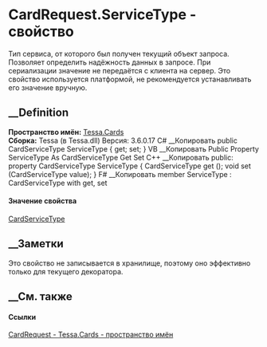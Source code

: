 # CardRequest.ServiceType - свойство
Тип сервиса, от которого был получен текущий объект запроса. Позволяет
определить надёжность данных в запросе. При сериализации значение не
передаётся с клиента на сервер. Это свойство используется платформой, не
рекомендуется устанавливать его значение вручную.
## __Definition
 **Пространство имён:** [Tessa.Cards](N_Tessa_Cards.htm)  
 **Сборка:** Tessa (в Tessa.dll) Версия: 3.6.0.17
C# __Копировать
     public CardServiceType ServiceType { get; set; }
VB __Копировать
     Public Property ServiceType As CardServiceType
    	Get
    	Set
C++ __Копировать
     public:
    property CardServiceType ServiceType {
    	CardServiceType get ();
    	void set (CardServiceType value);
    }
F# __Копировать
     member ServiceType : CardServiceType with get, set
#### Значение свойства
[CardServiceType](T_Tessa_Cards_CardServiceType.htm)
##  __Заметки
Это свойство не записывается в хранилище, поэтому оно эффективно только для
текущего декоратора.
## __См. также
#### Ссылки
[CardRequest - ](T_Tessa_Cards_CardRequest.htm)
[Tessa.Cards - пространство имён](N_Tessa_Cards.htm)
